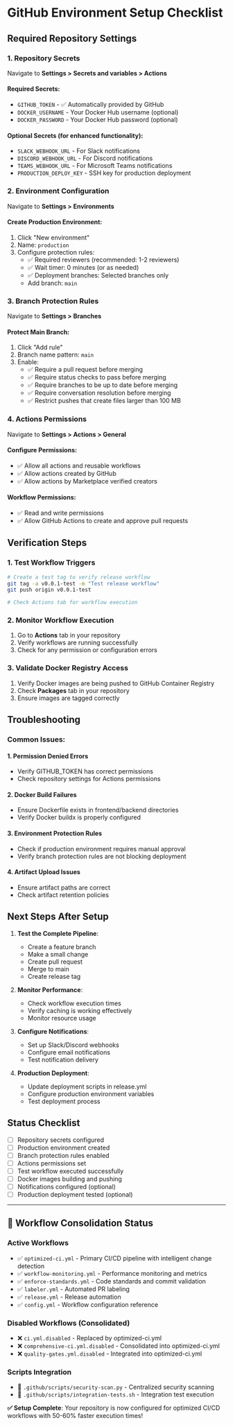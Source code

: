 # GitHub Environment Setup Checklist

## Required Repository Settings

### 1. Repository Secrets
Navigate to **Settings > Secrets and variables > Actions**

#### Required Secrets:
- `GITHUB_TOKEN` - ✅ Automatically provided by GitHub
- `DOCKER_USERNAME` - Your Docker Hub username (optional)
- `DOCKER_PASSWORD` - Your Docker Hub password (optional)

#### Optional Secrets (for enhanced functionality):
- `SLACK_WEBHOOK_URL` - For Slack notifications
- `DISCORD_WEBHOOK_URL` - For Discord notifications
- `TEAMS_WEBHOOK_URL` - For Microsoft Teams notifications
- `PRODUCTION_DEPLOY_KEY` - SSH key for production deployment

### 2. Environment Configuration
Navigate to **Settings > Environments**

#### Create Production Environment:
1. Click "New environment"
2. Name: `production`
3. Configure protection rules:
   - ✅ Required reviewers (recommended: 1-2 reviewers)
   - ✅ Wait timer: 0 minutes (or as needed)
   - ✅ Deployment branches: Selected branches only
   - Add branch: `main`

### 3. Branch Protection Rules
Navigate to **Settings > Branches**

#### Protect Main Branch:
1. Click "Add rule"
2. Branch name pattern: `main`
3. Enable:
   - ✅ Require a pull request before merging
   - ✅ Require status checks to pass before merging
   - ✅ Require branches to be up to date before merging
   - ✅ Require conversation resolution before merging
   - ✅ Restrict pushes that create files larger than 100 MB

### 4. Actions Permissions
Navigate to **Settings > Actions > General**

#### Configure Permissions:
- ✅ Allow all actions and reusable workflows
- ✅ Allow actions created by GitHub
- ✅ Allow actions by Marketplace verified creators

#### Workflow Permissions:
- ✅ Read and write permissions
- ✅ Allow GitHub Actions to create and approve pull requests

## Verification Steps

### 1. Test Workflow Triggers
```bash
# Create a test tag to verify release workflow
git tag -a v0.0.1-test -m "Test release workflow"
git push origin v0.0.1-test

# Check Actions tab for workflow execution
```

### 2. Monitor Workflow Execution
1. Go to **Actions** tab in your repository
2. Verify workflows are running successfully
3. Check for any permission or configuration errors

### 3. Validate Docker Registry Access
1. Verify Docker images are being pushed to GitHub Container Registry
2. Check **Packages** tab in your repository
3. Ensure images are tagged correctly

## Troubleshooting

### Common Issues:

#### 1. Permission Denied Errors
- Verify GITHUB_TOKEN has correct permissions
- Check repository settings for Actions permissions

#### 2. Docker Build Failures
- Ensure Dockerfile exists in frontend/backend directories
- Verify Docker buildx is properly configured

#### 3. Environment Protection Rules
- Check if production environment requires manual approval
- Verify branch protection rules are not blocking deployment

#### 4. Artifact Upload Issues
- Ensure artifact paths are correct
- Check artifact retention policies

## Next Steps After Setup

1. **Test the Complete Pipeline**:
   - Create a feature branch
   - Make a small change
   - Create pull request
   - Merge to main
   - Create release tag

2. **Monitor Performance**:
   - Check workflow execution times
   - Verify caching is working effectively
   - Monitor resource usage

3. **Configure Notifications**:
   - Set up Slack/Discord webhooks
   - Configure email notifications
   - Test notification delivery

4. **Production Deployment**:
   - Update deployment scripts in release.yml
   - Configure production environment variables
   - Test deployment process

## Status Checklist

- [ ] Repository secrets configured
- [ ] Production environment created
- [ ] Branch protection rules enabled
- [ ] Actions permissions set
- [ ] Test workflow executed successfully
- [ ] Docker images building and pushing
- [ ] Notifications configured (optional)
- [ ] Production deployment tested (optional)

---

## 🔄 Workflow Consolidation Status

### Active Workflows
- ✅ `optimized-ci.yml` - Primary CI/CD pipeline with intelligent change detection
- ✅ `workflow-monitoring.yml` - Performance monitoring and metrics
- ✅ `enforce-standards.yml` - Code standards and commit validation
- ✅ `labeler.yml` - Automated PR labeling
- ✅ `release.yml` - Release automation
- ✅ `config.yml` - Workflow configuration reference

### Disabled Workflows (Consolidated)
- ❌ `ci.yml.disabled` - Replaced by optimized-ci.yml
- ❌ `comprehensive-ci.yml.disabled` - Consolidated into optimized-ci.yml
- ❌ `quality-gates.yml.disabled` - Integrated into optimized-ci.yml

### Scripts Integration
- 📁 `.github/scripts/security-scan.py` - Centralized security scanning
- 📁 `.github/scripts/integration-tests.sh` - Integration test execution

**✅ Setup Complete**: Your repository is now configured for optimized CI/CD workflows with 50-60% faster execution times!